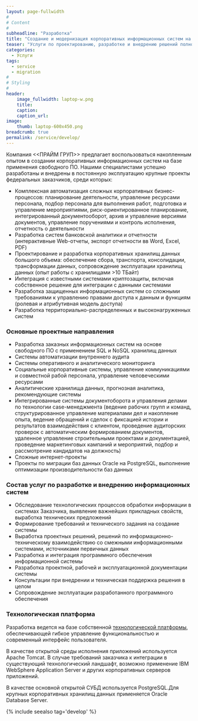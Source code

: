 ```yaml
---
layout: page-fullwidth
#
# Content
#
subheadline: "Разработка"
title: "Создание и модернизация корпоративных информационных систем на базе свободного программного обеспечения"
teaser: "Услуги по проектированию, разработке и внедрению решений полностью на основе свободного ПО и платформы P7. Перепроектирование и миграция проприетарных систем на свободное ПО"
categories: 
  - Услуги
tags:
  - service
  - migration
#
# Styling
#
header:
    image_fullwidth: laptop-w.png
    title: 
    caption: 
    caption_url:
image:
    thumb: laptop-600x450.png
breadcrumb: true
permalink: /service/develop/
---
```



Компания <<ПРАЙМ ГРУП>> предлагает воспользоваться накопленным опытом в создании корпоративных информационных систем на базе применения свободного ПО. Нашими специалистами успешно разработаны и внедрены в постоянную эксплуатацию крупные проекты федеральных заказчиков, среди которых:

- Комплексная автоматизация сложных корпоративных бизнес-процессов: планирование деятельности, управление ресурсами персонала, подбор персонала для выполнения работ, подготовка и управление мероприятиями, риск-ориентированное планирование, интегрированный документооборот, архив и управление версиями документов, управление поручениями и контроль исполнения, отчетность о деятельности
- Разработка систем банковской аналитики и отчетности (интерактивные Web-отчеты, экспорт отчетности вв Word, Excel, PDF)
- Проектирование и разработка корпоративных хранилищ данных большого объема: обеспечение сбора, транспорта, консолидации, трансформации данных,  сопровождение эксплуатации хранилищ данных (опыт работы с хранилищами >10 ТБайт)
- Интеграция с известными системами криптозащиты, включая собственное решение для интеграции с данными системами
- Разработка защищенных информационных систем со сложными требованиями к управлению правами доступа к данным и функциям (ролевая и атрибутивная модель доступа)
- Разработка территориально-распределенных и высоконагруженных систем

### Основные проектные направления

- Разработка заказных информационных систем на основе свободного ПО c применением SQL и NoSQL хранилищ данных
- Системы автоматизации внутреннего аудита
- Системы оперативного и  аналитического мониторинга
- Социальные корпоративные системы, управление коммуникациями и совместной рабой персонала, управление человеческими ресурсами
- Аналитические хранилища данных, прогнозная аналитика, рекомендующие системы
- Интегрированные системы документоборота и управления делами по технологии case-менеджмента (ведение рабочих групп и команд, структурированное управление материалами дел и накопление опыта, ведение обращений и сделок с фиксацией истории и результатов взаимодействия с клиентом, проведение аудиторских проверок с автоматическим формированием документов, удаленное управление строительными проектами и документацией, проведение маркетинговых кампаний и мероприятий, подбор и рассмотрение кандидатов на должность)
- Сложные интернет-проекты
- Проекты по миграции баз данных Oracle на PostgreSQL, выполнение оптимизации производительности баз данных

### Состав услуг по разработке и внедрению информационных систем

- Обследование технологических процессов обработки информации в системах Заказчика, выявление важнейших прикладных свойств, выработка технических предложений 
- Формирование требований и технического задания на создание системы
- Выработка проектных решений, решений по информационно-техническому взаимодействию со смежными информационными системами, источниками первичных данных
- Разработка и интеграция программного обеспечения информационной системы
- Разработка проектной, рабочей и эксплуатационной документации системы
- Консультации при внедрении и техническая поддержка решения в целом
- Сопровождение эксплуатации разработанного программного обеспечения

### Технологическая платформа

Разработка ведется на базе собственной [технологической платформы][3], обеспечивающей гибкое управление функциональностью и современный интерфейс пользователя.

В качестве открытой среды исполнения приложений используется Apache Tomcat. В случае требований заказчика к интеграции  в существующий технологический ландшафт, возможно применение IBM WebSphere Application Server и других корпоративных серверов приложений.

В качестве основной открытой СУБД используется PostgreSQL.Для крупных корпоративных хранилищ данных  применяется Oracle Database Server.

{% include seealso tag='develop' %}
  
 [1]: https://www.postgrespro.ru/
 [2]: /images/postgrespro_logo.png
 [3]: /platform/
 [4]: #
 [5]: #
 [6]: #
 [7]: #
 [8]: #
 [9]: #
 [10]: #
